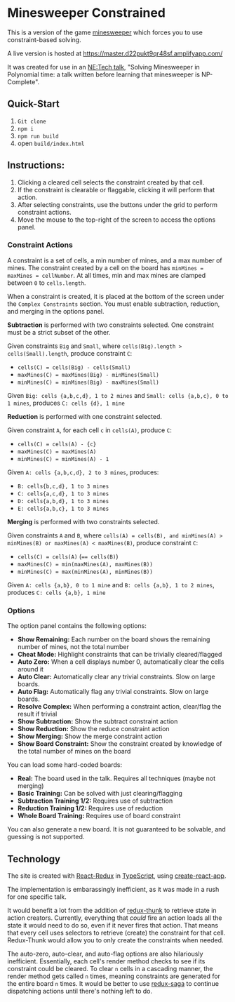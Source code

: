 # Minesweeper Constrained

This is a version of the game [minesweeper](https://en.wikipedia.org/wiki/Minesweeper_(video_game)) which forces you to use constraint-based solving.

A live version is hosted at https://master.d22pukt9qr48sf.amplifyapp.com/

It was created for use in an [NE:Tech talk](https://www.meetup.com/NE-Tech/events/267298193/), "Solving Minesweeper in Polynomial time: a talk written before learning that minesweeper is NP-Complete".

## Quick-Start

1. `Git clone`
2. `npm i`
3. `npm run build`
4. open `build/index.html`

## Instructions:

1. Clicking a cleared cell selects the constraint created by that cell.
2. If the constraint is clearable or flaggable, clicking it will perform that action.
3. After selecting constraints, use the buttons under the grid to perform constraint actions.
4. Move the mouse to the top-right of the screen to access the options panel.

### Constraint Actions

A constraint is a set of cells, a min number of mines, and a max number of mines.
The constraint created by a cell on the board has `minMines = maxMines = cellNumber`.
At all times, min and max mines are clamped between `0` to `cells.length`.

When a constraint is created, it is placed at the bottom of the screen under the `Complex Constraints` section.
You must enable subtraction, reduction, and merging in the options panel.

**Subtraction** is performed with two constraints selected.
One constraint must be a strict subset of the other.

Given constraints `Big` and `Small`, where `cells(Big).length > cells(Small).length`, produce constraint `C`:

* `cells(C) = cells(Big) - cells(Small)`
* `maxMines(C) = maxMines(Big) - minMines(Small)`
* `minMines(C) = minMines(Big) - maxMines(Small)`

Given `Big: cells {a,b,c,d}, 1 to 2 mines` and `Small: cells {a,b,c}, 0 to 1 mines`, produces `C: cells {d}, 1 mine`

**Reduction** is performed with one constraint selected.

Given constraint `A`, for each cell `c` in `cells(A)`, produce `C`:

* `cells(C) = cells(A) - {c}`
* `maxMines(C) = maxMines(A)`
* `minMines(C) = minMines(A) - 1`

Given `A: cells {a,b,c,d}, 2 to 3 mines`, produces:

* `B: cells{b,c,d}, 1 to 3 mines`
* `C: cells{a,c,d}, 1 to 3 mines`
* `D: cells{a,b,d}, 1 to 3 mines`
* `E: cells{a,b,c}, 1 to 3 mines`

**Merging** is performed with two constraints selected.

Given constraints `A` and `B`, where `cells(A) = cells(B), and minMines(A) > minMines(B) or maxMines(A) < maxMines(B)`, produce constraint `C`:

* `cells(C) = cells(A)` (`== cells(B)`)
* `maxMines(C) = min(maxMines(A), maxMines(B))`
* `minMines(C) = max(minMines(A), minMines(B))`

Given `A: cells {a,b}, 0 to 1 mine` and `B: cells {a,b}, 1 to 2 mines`, produces `C: cells {a,b}, 1 mine`

### Options

The option panel contains the following options:

* **Show Remaining:** Each number on the board shows the remaining number of mines, not the total number
* **Cheat Mode:** Highlight constraints that can be trivially cleared/flagged
* **Auto Zero:** When a cell displays number 0, automatically clear the cells around it
* **Auto Clear:** Automatically clear any trivial constraints. Slow on large boards.
* **Auto Flag:** Automatically flag any trivial constraints. Slow on large boards.
* **Resolve Complex:** When performing a constraint action, clear/flag the result if trivial
* **Show Subtraction:** Show the subtract constraint action
* **Show Reduction:** Show the reduce constraint action
* **Show Merging:** Show the merge constraint action
* **Show Board Constraint:** Show the constraint created by knowledge of the total number of mines on the board

You can load some hard-coded boards:

* **Real:** The board used in the talk. Requires all techniques (maybe not merging)
* **Basic Training:** Can be solved with just clearing/flagging
* **Subtraction Training 1/2:** Requires use of subtraction
* **Reduction Training 1/2:** Requires use of reduction
* **Whole Board Training:** Requires use of board constraint

You can also generate a new board.
It is not guaranteed to be solvable, and guessing is not supported.

## Technology

The site is created with [React-Redux](https://github.com/reduxjs/react-redux) in [TypeScript](https://www.typescriptlang.org/), using [create-react-app](https://create-react-app.dev/docs/adding-typescript/).

The implementation is embarassingly inefficient, as it was made in a rush for one specific talk.

It would benefit a lot from the addition of [redux-thunk](https://github.com/reduxjs/redux-thunk) to retrieve state in action creators.
Currently, everything that *could* fire an action loads all the state it would need to do so, even if it never fires that action.
That means that every cell uses selectors to retrieve (create) the constraint for that cell.
Redux-Thunk would allow you to only create the constraints when needed.

The auto-zero, auto-clear, and auto-flag options are also hilariously inefficient.
Essentially, each cell's render method checks to see if its constraint could be cleared.
To clear `n` cells in a cascading manner, the render method gets called `n` times, meaning constraints are generated for the entire board `n` times.
It would be better to use [redux-saga](https://github.com/redux-saga/redux-saga) to continue dispatching actions until there's nothing left to do.
